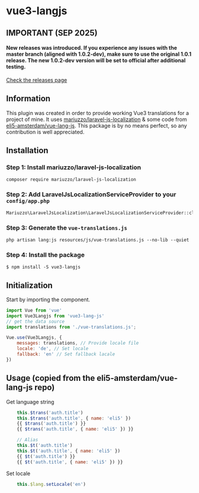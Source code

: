 # vue3-langjs


## IMPORTANT (SEP 2025)
#### New releases was introduced. If you experience any issues with the master branch (aligned with 1.0.2-dev), make sure to use the original 1.0.1 release. The new 1.0.2-dev version will be set to official after additional testing.
[Check the releases page](https://github.com/mi60dev/vue3-lang-js/releases)


## Information

This plugin was created in order to provide working Vue3 translations for a project of mine. It uses [mariuzzo/laravel-js-localization](https://github.com/rmariuzzo/Laravel-JS-Localization) & some code from [eli5-amsterdam/vue-lang-js](https://github.com/eli5-amsterdam/vue-lang-js). This package is by no means perfect, so any contribution is well appreciated.

## Installation

### Step 1: Install mariuzzo/laravel-js-localization
```
composer require mariuzzo/laravel-js-localization
```
### Step 2: Add LaravelJsLocalizationServiceProvider to your `config/app.php`
```
Mariuzzo\LaravelJsLocalization\LaravelJsLocalizationServiceProvider::class
```

### Step 3: Generate the `vue-translations.js`
```
php artisan lang:js resources/js/vue-translations.js --no-lib --quiet
```

### Step 4: Install the package
```
$ npm install -S vue3-langjs
```

## Initialization

Start by importing the component.

```javascript
import Vue from 'vue'
import Vue3Langjs from 'vue3-lang-js'
// get the data source
import translations from './vue-translations.js';

Vue.use(Vue3Langjs, {
    messages: translations, // Provide locale file
    locale: 'de', // Set locale
    fallback: 'en' // Set fallback lacale
})
```

## Usage (copied from the eli5-amsterdam/vue-lang-js repo)

Get language string
```javascript
    this.$trans('auth.title')
    this.$trans('auth.title', { name: 'eli5' })
    {{ $trans('auth.title') }}
    {{ $trans('auth.title', { name: 'eli5' }) }}

    // Alias
    this.$t('auth.title')
    this.$t('auth.title', { name: 'eli5' })
    {{ $t('auth.title') }}
    {{ $t('auth.title', { name: 'eli5' }) }}
```

Set locale
```javascript
    this.$lang.setLocale('en')
```
